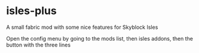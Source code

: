 # isles-plus
A small fabric mod with some nice features for Skyblock Isles

Open the config menu by going to the mods list, then isles addons, then the button with the three lines
